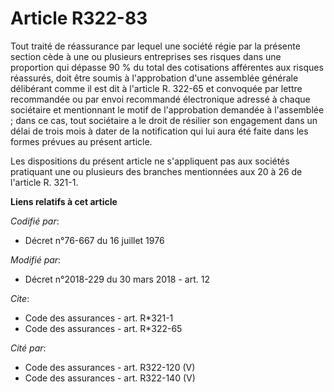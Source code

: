 # Article R322-83

Tout traité de réassurance par lequel une société régie par la présente section cède à une ou plusieurs entreprises ses
risques dans une proportion qui dépasse 90 % du total des cotisations afférentes aux risques réassurés, doit être soumis à
l'approbation d'une assemblée générale délibérant comme il est dit à l'article R. 322-65 et convoquée par lettre recommandée
ou par envoi recommandé électronique adressé à chaque sociétaire et mentionnant le motif de l'approbation demandée à
l'assemblée ; dans ce cas, tout sociétaire a le droit de résilier son engagement dans un délai de trois mois à dater de la
notification qui lui aura été faite dans les formes prévues au présent article.

Les dispositions du présent article ne s'appliquent pas aux sociétés pratiquant une ou plusieurs des branches mentionnées aux
20 à 26 de l'article R. 321-1.

**Liens relatifs à cet article**

_Codifié par_:

  - Décret n°76-667 du 16 juillet 1976

_Modifié par_:

  - Décret n°2018-229 du 30 mars 2018 - art. 12

_Cite_:

  - Code des assurances - art. R*321-1
  - Code des assurances - art. R*322-65

_Cité par_:

  - Code des assurances - art. R322-120 (V)
  - Code des assurances - art. R322-140 (V)
